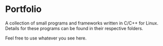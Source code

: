 # Portfolio
A collection of small programs and frameworks written in C/C++ for Linux. Details for these programs can be found in their respective folders.

Feel free to use whatever you see here. 
